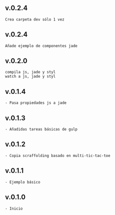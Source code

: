 ## v.0.2.4
    Crea carpeta dev sólo 1 vez

## v.0.2.4
    Añade ejemplo de componentes jade

## v.0.2.0
    compila js, jade y styl
    watch a js, jade y styl

## v.0.1.4
    - Pasa propiedades js a jade

## v.0.1.3
    - Añadidas tareas básicas de gulp

## v.0.1.2
    - Copia scraffolding basado en multi-tic-tac-toe

## v.0.1.1
    - Ejemplo básico

## v.0.1.0
    - Inicio